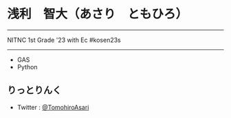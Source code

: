 # 浅利　智大（あさり　ともひろ）

***

NITNC 1st Grade '23 with Ec 
#kosen23s

***

- GAS
- Python

## りっとりんく
- Twitter : [@TomohiroAsari](https://twitter.com/TomohiroAsari)
